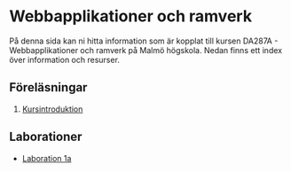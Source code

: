 # Webbapplikationer och ramverk
På denna sida kan ni hitta information som är kopplat till kursen DA287A - Webbapplikationer och ramverk på Malmö högskola. Nedan finns ett index över information och resurser.

## Föreläsningar
1. [Kursintroduktion](/Lectures/1/lecture.md)

## Laborationer
- [Laboration 1a](/Labs/1/IntroPHP.md)
